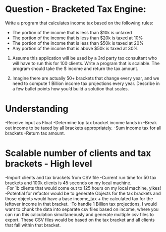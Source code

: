 # Question - Bracketed Tax Engine:
Write a program that calculates income tax based on the following rules:
  - The portion of the income that is less than $10k is untaxed
  - The portion of the income that is less than $20k is taxed at 10%
  - The portion of the income that is less than $50k is taxed at 20%
  - Any portion of the income that is above $50k is taxed at 30%


1. Assume this application will be used by a 3rd party tax consultant who will have to run this for
100 clients.
Write a program that is scalable.
The program should take the $ income and return the tax amount.


2. Imagine there are actually 50+ brackets that change every year, and we need to compute 1
Billion income tax projections every year.
Describe in a few bullet points how you’d build a solution that scales.


# Understanding

-Receive input as Float
-Determine top tax bracket income lands in
-Break out income to be taxed by all brackets appropriately.
-Sum income tax for all brackets
-Return tax amount.

# Scalable number of clients and tax brackets - High level

-Import clients and tax brackets from CSV file
-Current run time for 50 tax brackets and 100k clients is 45 seconds on my local machine.  
-For 1b clients that would come out to 125 hours on my local machine, yikes!  
-Potential for refactor would be to generate Objects for the tax brackets and those objects would have a base income_tax + the calculated tax for the leftover income in that bracket.
-To handle 1 Billion tax projections, I would want to chunk the data into separate csv files based on income, where you can run this calculation simultaneously and generate multiple csv files to export.  These CSV files would be based on the tax bracket and all clients that fall within that bracket.